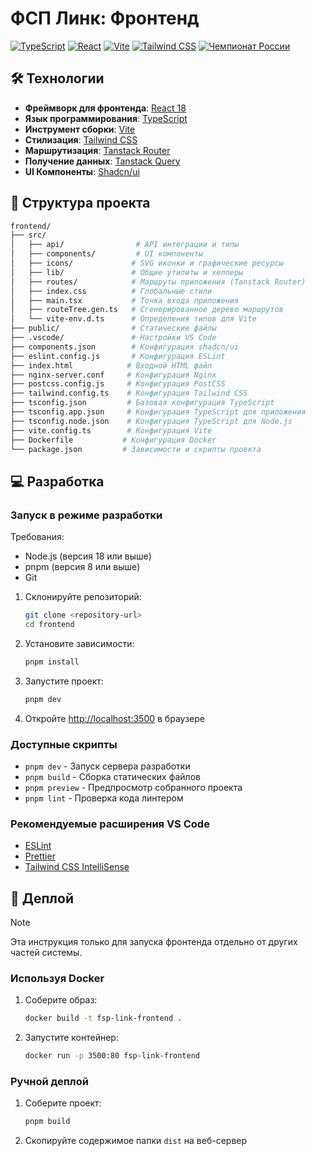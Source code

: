 # ФСП Линк: Фронтенд

[![TypeScript](https://img.shields.io/badge/TypeScript-5.7-blue.svg)](https://www.typescriptlang.org/)
[![React](https://img.shields.io/badge/React-18.3-blue.svg)](https://reactjs.org/)
[![Vite](https://img.shields.io/badge/Vite-5.4-646CFF.svg)](https://vitejs.dev/)
[![Tailwind CSS](https://img.shields.io/badge/Tailwind_CSS-3.4-38B2AC.svg)](https://tailwindcss.com/)
[![Чемпионат России](https://img.shields.io/badge/Чемпионат%20России-2024-red.svg)](https://fsp-russia.com/)

## 🛠️ Технологии

- **Фреймворк для фронтенда**: [React 18](https://reactjs.org/)
- **Язык программирования**: [TypeScript](https://www.typescriptlang.org/)
- **Инструмент сборки**: [Vite](https://vitejs.dev/)
- **Стилизация**: [Tailwind CSS](https://tailwindcss.com/)
- **Маршрутизация**: [Tanstack Router](https://tanstack.com/router)
- **Получение данных**: [Tanstack Query](https://tanstack.com/query)
- **UI Компоненты**: [Shadcn/ui](https://ui.shadcn.com/)

## 📂 Структура проекта

```bash
frontend/
├── src/
│   ├── api/                # API интеграции и типы
│   ├── components/         # UI компоненты
│   ├── icons/             # SVG иконки и графические ресурсы
│   ├── lib/               # Общие утилиты и хелперы
│   ├── routes/            # Маршруты приложения (Tanstack Router)
│   ├── index.css          # Глобальные стили
│   ├── main.tsx           # Точка входа приложения
│   ├── routeTree.gen.ts   # Сгенерированное дерево маршрутов
│   └── vite-env.d.ts      # Определения типов для Vite
├── public/                # Статические файлы
├── .vscode/               # Настройки VS Code
├── components.json        # Конфигурация shadcn/ui
├── eslint.config.js       # Конфигурация ESLint
├── index.html            # Входной HTML файл
├── nginx-server.conf     # Конфигурация Nginx
├── postcss.config.js     # Конфигурация PostCSS
├── tailwind.config.ts    # Конфигурация Tailwind CSS
├── tsconfig.json         # Базовая конфигурация TypeScript
├── tsconfig.app.json     # Конфигурация TypeScript для приложения
├── tsconfig.node.json    # Конфигурация TypeScript для Node.js
├── vite.config.ts        # Конфигурация Vite
├── Dockerfile           # Конфигурация Docker
└── package.json         # Зависимости и скрипты проекта
```

## 💻 Разработка

### Запуск в режиме разработки

Требования:
- Node.js (версия 18 или выше)
- pnpm (версия 8 или выше)
- Git

1. Склонируйте репозиторий:

   ```bash
   git clone <repository-url>
   cd frontend
   ```

2. Установите зависимости:

   ```bash
   pnpm install
   ```

3. Запустите проект:

   ```bash
   pnpm dev
   ```

4. Откройте [http://localhost:3500](http://localhost:3500) в браузере

### Доступные скрипты

- `pnpm dev` - Запуск сервера разработки
- `pnpm build` - Сборка статических файлов
- `pnpm preview` - Предпросмотр собранного проекта
- `pnpm lint` - Проверка кода линтером

### Рекомендуемые расширения VS Code

- [ESLint](https://marketplace.visualstudio.com/items?itemName=dbaeumer.vscode-eslint)
- [Prettier](https://marketplace.visualstudio.com/items?itemName=esbenp.prettier-vscode)
- [Tailwind CSS IntelliSense](https://marketplace.visualstudio.com/items?itemName=bradlc.vscode-tailwindcss)

## 🚢 Деплой

> [!NOTE]
> Эта инструкция только для запуска фронтенда отдельно от других частей системы.

### Используя Docker

1. Соберите образ:

   ```bash
   docker build -t fsp-link-frontend .
   ```

2. Запустите контейнер:

   ```bash
   docker run -p 3500:80 fsp-link-frontend
   ```

### Ручной деплой

1. Соберите проект:

   ```bash
   pnpm build
   ```

2. Скопируйте содержимое папки `dist` на веб-сервер
